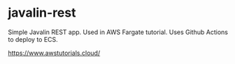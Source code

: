 # javalin-rest
Simple Javalin  REST app. Used in AWS Fargate tutorial. Uses Github Actions to deploy to ECS.

https://www.awstutorials.cloud/
